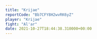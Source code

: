 ```yaml
---
title: "Krijae"
reportCode: "Bb7CFY8H2wvRK6yZ"
player: "Krijae"
fight: "Al'ar"
date: 2021-10-27T18:44:38.310000+00:00
---
```

